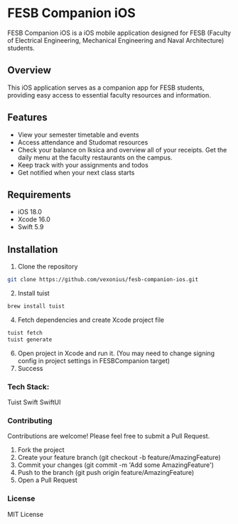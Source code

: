 # FESB Companion iOS

FESB Companion iOS is a iOS mobile application designed for FESB (Faculty of Electrical Engineering, Mechanical Engineering and Naval Architecture) students.

## Overview

This iOS application serves as a companion app for FESB students, providing easy access to essential faculty resources and information.

## Features

- View your semester timetable and events
- Access attendance and Studomat resources
- Check your balance on Iksica and overview all of your receipts. Get the daily menu at the faculty restaurants on the campus.
- Keep track with your assignments and todos
- Get notified when your next class starts

## Requirements

- iOS 18.0
- Xcode 16.0
- Swift 5.9

## Installation

1. Clone the repository
```bash
git clone https://github.com/vexonius/fesb-companion-ios.git
```
2. Install tuist
```bash
brew install tuist
```
4. Fetch dependencies and create Xcode project file
```bash
tuist fetch
tuist generate
```
6. Open project in Xcode and run it. (You may need to change signing config in project settings in FESBCompanion target)
7. Success

### Tech Stack:
Tuist
Swift
SwiftUI

### Contributing
Contributions are welcome! Please feel free to submit a Pull Request.

1. Fork the project
2. Create your feature branch (git checkout -b feature/AmazingFeature)
3. Commit your changes (git commit -m 'Add some AmazingFeature')
4. Push to the branch (git push origin feature/AmazingFeature)
5. Open a Pull Request

### License
MIT License
